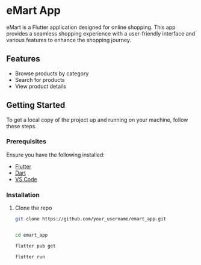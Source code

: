 # eMart App

eMart is a Flutter application designed for online shopping. This app provides a seamless shopping experience with a user-friendly interface and various features to enhance the shopping journey.

## Features

- Browse products by category
- Search for products
- View product details


## Getting Started

To get a local copy of the project up and running on your machine, follow these steps.

### Prerequisites

Ensure you have the following installed:

- [Flutter](https://flutter.dev/docs/get-started/install)
- [Dart](https://dart.dev/get-dart)
- [VS Code](https://code.visualstudio.com/)

### Installation

1. Clone the repo

   ```sh
   git clone https://github.com/your_username/emart_app.git


   cd emart_app

   flutter pub get

   flutter run



